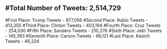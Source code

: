 #Total Number of Tweets: 2,514,729 
---
#First Place: Trump Tweets - 977,056
#Second Place: Rubio Tweets - 413,355
#Third Place: Clinton Tweets - 403,194
#Fourth Place: Cruz Tweets - 254,030
#Fifth Place: Sanders Tweets - 210,276
#Sixth Place: Jeb! Tweets - 145,393
#Seventh Place: Carson Tweets - 66,121
#Last Place: Kasich Tweets - 46,224
